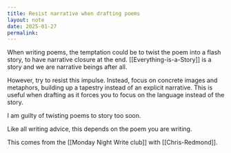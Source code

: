 ```yaml
---
title: Resist narrative when drafting poems
layout: note
date: 2025-01-27
permalink:
---
```

When writing poems, the temptation could be to twist the poem into a flash story, to have narrative closure at the end. [[Everything-is-a-Story]] is a story and we are narrative beings after all.  
  
However, try to resist this impulse. Instead, focus on concrete images and metaphors, building up a tapestry instead of an explicit narrative. This is useful when drafting as it forces you to focus on the language instead of the story.  
  
I am guilty of twisting poems to story too soon.  
  
Like all writing advice, this depends on the poem you are writing.  
  
This comes from the [[Monday Night Write club]] with [[Chris-Redmond]].  

